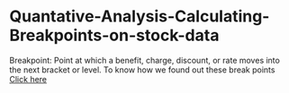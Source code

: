 # Quantative-Analysis-Calculating-Breakpoints-on-stock-data

Breakpoint: Point at which a benefit, charge, discount, or rate moves into the next bracket or level.
To know how we found out these break points [Click here](https://github.com/vishalsingh9423/Stock-Prediction/tree/master/Scraping/ScrapingUsingBeautifulSoup)
